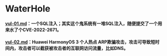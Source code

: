 # WaterHole
#### [vul-01.md](vul-01.md)：一个SQL注入；其实这个鬼系统有一堆SQL注入，随便提交了一个用来水了个CVE-2022-2671。
#### [vul-02.md](vul-02.md)：Huawei HarmonyOS 3 个人热点 ARP欺骗攻击，攻击可导致短时间内，攻击者可以截获被攻击者的互联网访问流量，比如DNS。